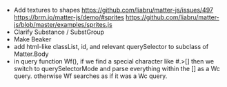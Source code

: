  - Add textures to shapes https://github.com/liabru/matter-js/issues/497 https://brm.io/matter-js/demo/#sprites https://github.com/liabru/matter-js/blob/master/examples/sprites.js
 - Clarify Substance / SubstGroup
 - Make Beaker
 - add html-like classList, id, and relevant querySelector to subclass of Matter.Body
 - in query function Wf(), if we find a special character like #.>[] then we switch to querySelectorMode and parse everything within the [] as a Wc query. otherwise Wf searches as if it was a Wc query.